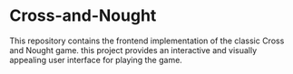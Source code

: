 # Cross-and-Nought
This repository contains the frontend implementation of the classic Cross and Nought game. this project provides an interactive and visually appealing user interface for playing the game.
